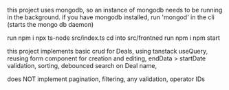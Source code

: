 this project uses mongodb, so an instance of mongodb needs to be running in the background.
if you have mongodb installed, run 'mongod' in the cli (starts the mongo db daemon)

run npm i
npx ts-node src/index.ts
cd into src/frontned
run npm i
npm start

this project implements basic crud for Deals,
using tanstack useQuery,
reusing form component for creation and editing,
endData > startDate validation,
sorting,
debounced search on Deal name,

does NOT implement pagination, filtering, any validation, operator IDs
